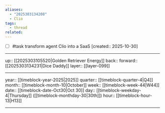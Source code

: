 ```yaml
---
aliases:
  - "2025303134208"
  - Clio
tags:
  - thread
related:
---
```


- [ ] #task transform agent Clio into a SaaS  [created:: 2025-10-30]

***

up:: [[2025303105520|Golden Retriever Energy]]
back:: 
forward:: [[2025303134231|Dice Daddy]]
layer:: [[layer-099]]

***

year:: [[timeblock-year-2025|2025]]
quarter:: [[timeblock-quarter-4|Q4]]
month:: [[timeblock-month-10|October]]
week:: [[timeblock-week-44|W44]]
date:: [[timeblock-date-Oct30|Oct 30]]
day:: [[timeblock-weekday-4|Thursday]] ([[timeblock-monthday-30|30th]])
hour:: [[timeblock-hour-13|H13]]

***
